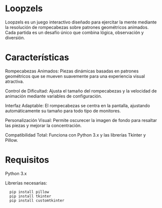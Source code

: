 #  Loopzels

Loopzels es un juego interactivo diseñado para ejercitar la mente mediante la resolución de rompecabezas sobre patrones geométricos animados. Cada partida es un desafío único que combina lógica, observación y diversión.

#  Características

Rompecabezas Animados: Piezas dinámicas basadas en patrones geométricos que se mueven suavemente para una experiencia visual atractiva.

Control de Dificultad: Ajusta el tamaño del rompecabezas y la velocidad de animación mediante variables de configuración.

Interfaz Adaptable: El rompecabezas se centra en la pantalla, ajustando automáticamente su tamaño para todo tipo de monitores.

Personalización Visual: Permite oscurecer la imagen de fondo para resaltar las piezas y mejorar la concentración.

Compatibilidad Total: Funciona con Python 3.x y las librerías Tkinter y Pillow.

#  Requisitos

Python 3.x

Librerías necesarias:

``` 
  pip install pillow
  pip install tkinter
  pip install customtkinter
```
